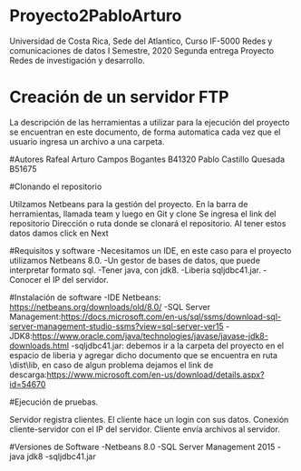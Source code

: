 # Proyecto2PabloArturo
Universidad de Costa Rica, Sede del Atlantico, Curso IF-5000 Redes y comunicaciones de datos I Semestre, 2020
Segunda entrega Proyecto Redes de investigación y desarrollo.

# Creación de un servidor FTP
La descripción de las herramientas a utilizar para la ejecución del proyecto se encuentran en este documento, de forma automatica cada vez que el usuario ingresa un archivo a una carpeta. 

#Autores
Rafeal Arturo Campos Bogantes B41320
Pablo Castillo Quesada B51675

#Clonando el repositorio

Utilzamos Netbeans para la gestión del proyecto.
En la barra de herramientas, llamada team y luego en Git y clone
Se ingresa el link del repositorio
Dirección o ruta donde se clonará el repositorio.
Al tener estos datos damos click en Next 

#Requisitos y software
-Necesitamos un IDE, en este caso para el proyecto utilizamos Netbeans 8.0.
-Un gestor de bases de datos, que puede interpretar formato sql.
-Tener java, con jdk8.
-Liberia sqljdbc41.jar.
-Conocer el IP del servidor.

#Instalación de software
-IDE Netbeans: https://netbeans.org/downloads/old/8.0/
-SQL Server Management:https://docs.microsoft.com/en-us/sql/ssms/download-sql-server-management-studio-ssms?view=sql-server-ver15
-JDK8:https://www.oracle.com/java/technologies/javase/javase-jdk8-downloads.html
-sqljdbc41.jar: debemos ir a la carpeta del proyecto en el espacio de liberia y agregar dicho documento que se encuentra en ruta \dist\lib, en caso de algun problema dejamos el link de descarga:https://www.microsoft.com/en-us/download/details.aspx?id=54670 

#Ejecución de pruebas.

Servidor registra clientes.
El cliente hace un login con sus datos.
Conexión cliente-servidor con el IP del servidor.
Cliente envía archivos al servidor.

#Versiones de Software
-Netbeans 8.0
-SQL Server Management 2015
-java jdk8
-sqljdbc41.jar
